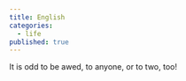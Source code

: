 ```yaml
---
title: English
categories:
  - life
published: true
---
```

It is odd
to be awed,
to anyone,
or
to
two,
too!
